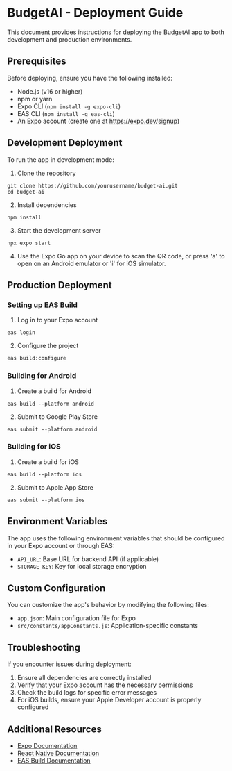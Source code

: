 # BudgetAI - Deployment Guide

This document provides instructions for deploying the BudgetAI app to both development and production environments.

## Prerequisites

Before deploying, ensure you have the following installed:
- Node.js (v16 or higher)
- npm or yarn
- Expo CLI (`npm install -g expo-cli`)
- EAS CLI (`npm install -g eas-cli`)
- An Expo account (create one at https://expo.dev/signup)

## Development Deployment

To run the app in development mode:

1. Clone the repository
```
git clone https://github.com/yourusername/budget-ai.git
cd budget-ai
```

2. Install dependencies
```
npm install
```

3. Start the development server
```
npx expo start
```

4. Use the Expo Go app on your device to scan the QR code, or press 'a' to open on an Android emulator or 'i' for iOS simulator.

## Production Deployment

### Setting up EAS Build

1. Log in to your Expo account
```
eas login
```

2. Configure the project
```
eas build:configure
```

### Building for Android

1. Create a build for Android
```
eas build --platform android
```

2. Submit to Google Play Store
```
eas submit --platform android
```

### Building for iOS

1. Create a build for iOS
```
eas build --platform ios
```

2. Submit to Apple App Store
```
eas submit --platform ios
```

## Environment Variables

The app uses the following environment variables that should be configured in your Expo account or through EAS:

- `API_URL`: Base URL for backend API (if applicable)
- `STORAGE_KEY`: Key for local storage encryption

## Custom Configuration

You can customize the app's behavior by modifying the following files:

- `app.json`: Main configuration file for Expo
- `src/constants/appConstants.js`: Application-specific constants

## Troubleshooting

If you encounter issues during deployment:

1. Ensure all dependencies are correctly installed
2. Verify that your Expo account has the necessary permissions
3. Check the build logs for specific error messages
4. For iOS builds, ensure your Apple Developer account is properly configured

## Additional Resources

- [Expo Documentation](https://docs.expo.dev/)
- [React Native Documentation](https://reactnative.dev/docs/getting-started)
- [EAS Build Documentation](https://docs.expo.dev/build/introduction/)
